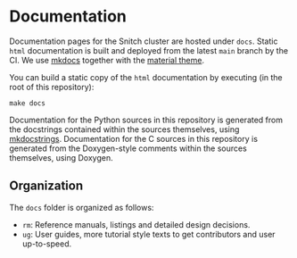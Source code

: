 # Documentation

Documentation pages for the Snitch cluster are hosted under `docs`. Static
`html` documentation is built and deployed from the latest `main` branch by the
CI. We use [mkdocs](https://www.mkdocs.org/) together with the [material
theme](https://squidfunk.github.io/mkdocs-material/).

You can build a static copy of the `html` documentation by
executing (in the root of this repository):

```shell
make docs
```

Documentation for the Python sources in this repository is generated from the
docstrings contained within the sources themselves, using
[mkdocstrings](https://mkdocstrings.github.io/).
Documentation for the C sources in this repository is generated from the
Doxygen-style comments within the sources themselves, using Doxygen.

## Organization

The `docs` folder is organized as follows:

* `rm`: Reference manuals, listings and detailed design decisions.
* `ug`: User guides, more tutorial style texts to get contributors and user
  up-to-speed.
